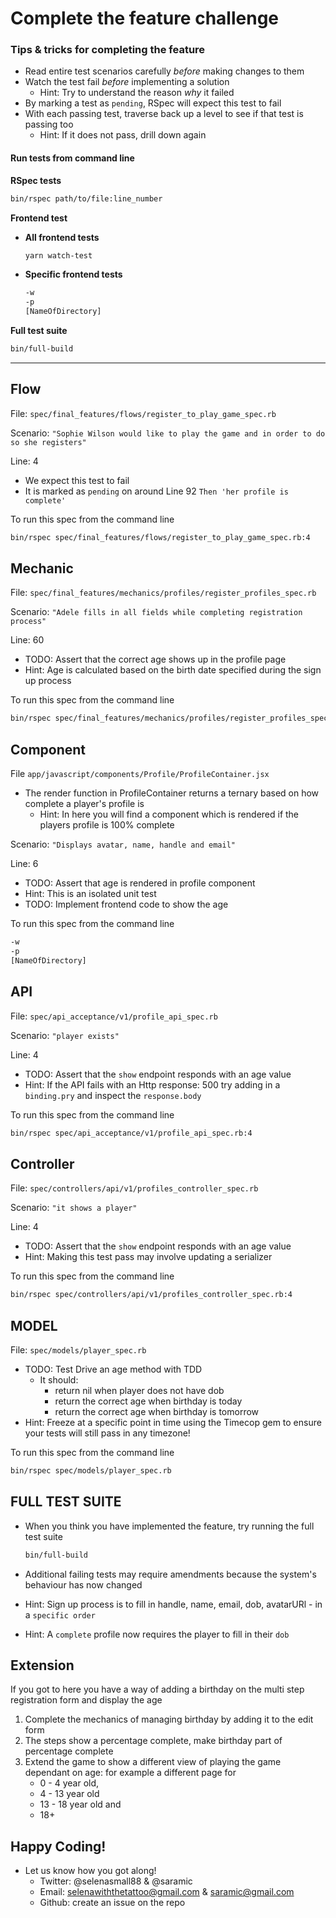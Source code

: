 # Complete the feature challenge

### Tips & tricks for completing the feature

- Read entire test scenarios carefully _before_ making changes to them
- Watch the test fail _before_ implementing a solution
    - Hint: Try to understand the reason _why_ it failed
- By marking a test as `pending`, RSpec will expect this test to fail
- With each passing test, traverse back up a level to see if that test is passing too
    - Hint: If it does not pass, drill down again 

#### Run tests from command line

**RSpec tests**
```bash
bin/rspec path/to/file:line_number
```

**Frontend test**

- **All frontend tests**
    ```bash
    yarn watch-test
    ```

- **Specific frontend tests**
    ```bash
    -w
    -p
    [NameOfDirectory]
    ```

**Full test suite**
```bash
bin/full-build
```

---

## Flow

File: `spec/final_features/flows/register_to_play_game_spec.rb`

Scenario: `"Sophie Wilson would like to play the game and in order to do so she registers"`

Line: 4

- We expect this test to fail
- It is marked as `pending` on around Line 92 `Then 'her profile is complete'`

To run this spec from the command line
```bash
bin/rspec spec/final_features/flows/register_to_play_game_spec.rb:4
```

## Mechanic 

File: `spec/final_features/mechanics/profiles/register_profiles_spec.rb`

Scenario: `"Adele fills in all fields while completing registration process"`

Line: 60

- TODO: Assert that the correct age shows up in the profile page
- Hint: Age is calculated based on the birth date specified during the sign up process

To run this spec from the command line
```bash
bin/rspec spec/final_features/mechanics/profiles/register_profiles_spec.rb:60
```

## Component 

File `app/javascript/components/Profile/ProfileContainer.jsx`
- The render function in ProfileContainer returns a ternary based on how complete a player's profile is
    - Hint: In here you will find a component which is rendered if the players profile is 100% complete

Scenario: `"Displays avatar, name, handle and email"`

Line: 6

- TODO: Assert that age is rendered in profile component
- Hint: This is an isolated unit test
- TODO: Implement frontend code to show the age

To run this spec from the command line
```bash
-w
-p
[NameOfDirectory]
```

## API 

File: `spec/api_acceptance/v1/profile_api_spec.rb`

Scenario: `"player exists"`

Line: 4

- TODO: Assert that the `show` endpoint responds with an age value
- Hint: If the API fails with an Http response: 500 try adding in a `binding.pry` and inspect the `response.body`

To run this spec from the command line
```bash
bin/rspec spec/api_acceptance/v1/profile_api_spec.rb:4
```

## Controller
 
File: `spec/controllers/api/v1/profiles_controller_spec.rb`

Scenario: `"it shows a player"`

Line: 4

- TODO: Assert that the `show` endpoint responds with an age value
- Hint: Making this test pass may involve updating a serializer

To run this spec from the command line
```bash
bin/rspec spec/controllers/api/v1/profiles_controller_spec.rb:4
```

## MODEL

File: `spec/models/player_spec.rb`

- TODO: Test Drive an age method with TDD
    - It should:
        - return nil when player does not have dob
        - return the correct age when birthday is today
        - return the correct age when birthday is tomorrow
- Hint: Freeze at a specific point in time using the Timecop gem to ensure your tests will still pass in any timezone!

To run this spec from the command line
```bash
bin/rspec spec/models/player_spec.rb
```

## FULL TEST SUITE

- When you think you have implemented the feature, try running the full test suite

    ```bash
    bin/full-build
    ```

- Additional failing tests may require amendments because the system's behaviour has now changed
- Hint: Sign up process is to fill in handle, name, email, dob, avatarURl - in a `specific order`
- Hint: A `complete` profile now requires the player to fill in their `dob`

## Extension

If you got to here you have a way of adding a birthday on the multi step
registration form and display the age

1. Complete the mechanics of managing birthday by adding it to the edit form
1. The steps show a percentage complete, make birthday part of percentage complete
1. Extend the game to show a different view of playing the game dependant on
   age: for example a different page for
   - 0 - 4 year old,
   - 4 - 13 year old
   - 13 - 18 year old and
   - 18+

## Happy Coding!

- Let us know how you got along!
    - Twitter: @selenasmall88 & @saramic
    - Email: selenawiththetattoo@gmail.com & saramic@gmail.com
    - Github: create an issue on the repo
